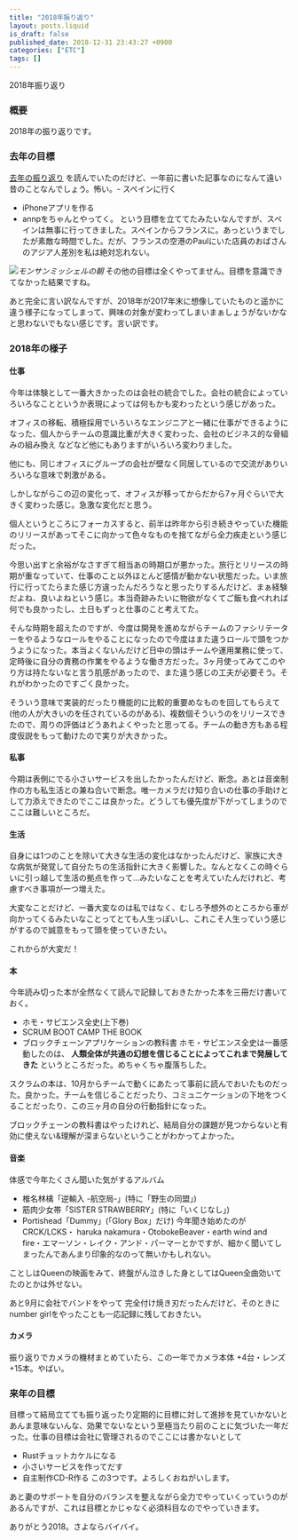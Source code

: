 ```yaml
---
title: "2018年振り返り"
layout: posts.liquid
is_draft: false
published_date: 2018-12-31 23:43:27 +0900
categories: ["ETC"]
tags: []
---
```


2018年振り返り

### 概要
2018年の振り返りです。

### 去年の目標
[去年の振り返り](https://note.acairojuni.com/etc/2017/12/687.html) を読んでいたのだけど、一年前に書いた記事なのになんて遠い昔のことなんでしょう。怖い。- スペインに行く
- iPhoneアプリを作る
- annpをちゃんとやってく。
という目標を立ててたみたいなんですが、スペインは無事に行ってきました。スペインからフランスに。あっというまでしたが素敵な時間でした。だが、フランスの空港のPaulにいた店員のおばさんのアジア人差別を私は絶対忘れない。

 ![](https://cdn-images-1.medium.com/max/800/0*PwwJJMGn8R2Ju_aV)_モンサンミッシェルの朝_
その他の目標は全くやってません。目標を意識できてなかった結果ですね。

あと完全に言い訳なんですが、2018年が2017年末に想像していたものと遥かに違う様子になってしまって、興味の対象が変わってしまいまぁしょうがないかなと思わないでもない感じです。言い訳です。

### 2018年の様子
#### 仕事
今年は体験として一番大きかったのは会社の統合でした。会社の統合によっていろいろなことというか表現によっては何もかも変わったという感じがあった。

オフィスの移転、積極採用でいろいろなエンジニアと一緒に仕事ができるようになった、個人からチームの意識比重が大きく変わった、会社のビジネス的な骨組みの組み換え などなど他にもありますがいろいろ変わりました。

他にも、同じオフィスにグループの会社が壁なく同居しているので交流がありいろいろな意味で刺激がある。

しかしながらこの辺の変化って、オフィスが移ってからだから7ヶ月ぐらいで大きく変わった感じ。急激な変化だと思う。

個人というところにフォーカスすると、前半は昨年から引き続きやっていた機能のリリースがあってそこに向かって色々なものを捨てながら全力疾走という感じだった。

今思い出すと余裕がなさすぎて相当あの時期口が悪かった。旅行とリリースの時期が重なっていて、仕事のこと以外ほとんど感情が動かない状態だった。いま旅行に行ってたらまた感じ方違ったんだろうなと思ったりするんだけど、まぁ経験だよね、良いよねという感じ。本当奇跡みたいに物欲がなくてご飯も食べれれば何でも良かったし、土日もずっと仕事のこと考えてた。

そんな時期を超えたのですが、今度は開発を進めながらチームのファシリテーターをやるようなロールをやることになったので今度はまた違うロールで頭をつかうようになった。本当よくないんだけど日中の頭はチームや運用業務に使って、定時後に自分の責務の作業をやるような働き方だった。3ヶ月使ってみてこのやり方は持たないなと言う肌感があったので、また違う感じの工夫が必要そう。それがわかったのですごく良かった。

そういう意味で実装的だったり機能的に比較的重要めなものを回してもらえて(他の人が大きいのを任されているのがある)、複数個そういうのをリリースできたので、周りの評価はどうあれよくやったと思ってる。チームの動き方もある程度仮説をもって動けたので実りが大きかった。

#### 私事
今期は表側にでる小さいサービスを出したかったんだけど、断念。あとは音楽制作の方も私生活との兼ね合いで断念。唯一カメラだけ知り合いの仕事の手助けとして力添えできたのでここは良かった。どうしても優先度が下がってしまうのでここは難しいところだ。

#### 生活
自身には1つのことを除いて大きな生活の変化はなかったんだけど、家族に大きな病気が発覚して自分たちの生活指針に大きく影響した。なんとなくこの時ぐらいに引っ越して生活の拠点を作って...みたいなことを考えていたんだけれど、考慮すべき事項が一つ増えた。

大変なことだけど、一番大変なのは私ではなく、むしろ予想外のところから車が向かってくるみたいなことってとても人生っぽいし、これこそ人生っていう感じがするので誠意をもって頭を使っていきたい。

これからが大変だ！

#### 本
今年読み切った本が全然なくて読んで記録しておきたかった本を三冊だけ書いておく。

- ホモ・サピエンス全史(上下巻)
- SCRUM BOOT CAMP THE BOOK
- ブロックチェーンアプリケーションの教科書
ホモ・サピエンス全史は一番感動したのは、 **人類全体が共通の幻想を信じることによってこれまで発展してきた** というところだった。めちゃくちゃ腹落ちした。

スクラムの本は、10月からチームで動くにあたって事前に読んでおいたものだった。良かった。チームを信じることだったり、コミュニケーションの下地をつくることだったり、この三ヶ月の自分の行動指針になった。

ブロックチェーンの教科書はやったけれど、結局自分の課題が見つからないと有効に使えない&理解が深まらないということがわかってよかった。

#### 音楽
体感で今年たくさん聞いた気がするアルバム

- 椎名林檎「逆輸入 -航空局-」(特に「野生の同盟」)
- 筋肉少女帯「SISTER STRAWBERRY」(特に「いくじなし」)
- Portishead「Dummy」(「Glory Box」だけ)
今年聞き始めたのがCRCK/LCKS・ haruka nakamura・OtobokeBeaver・earth wind and fire・エマーソン・レイク・アンド・パーマーとかですが、細かく聞いてしまったんであんまり印象的なのって無いかもしれない。

ことしはQueenの映画をみて、終盤がん泣きした身としてはQueen全曲効いてたのとかは外せない。

あと9月に会社でバンドをやって 完全付け焼き刃だったんだけど、そのときにnumber girlをやったことも一応記録に残しておきたい。

#### カメラ
振り返りでカメラの機材まとめていたら、この一年でカメラ本体 +4台・レンズ+15本。やばい。

### 来年の目標
目標って結局立てても振り返ったり定期的に目標に対して進捗を見ていかないとあんま意味ないんな、効果でないなという至極当たり前のことに気づいた一年だった。仕事の目標は会社に管理されるのでここには書かないとして

- Rustチョットカケルになる
- 小さいサービスを作ってだす
- 自主制作CD-R作る
この3つです。よろしくおねがいします。

あと妻のサポートを自分のバランスを整えながら全力でやっていくっていうのがあるんですが、これは目標とかじゃなく必須科目なのでやっていきます。

ありがとう2018。さよならバイバイ。


